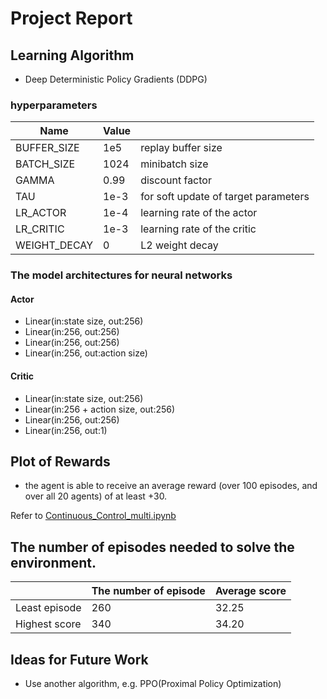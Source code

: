 # Project Report

## Learning Algorithm

- Deep Deterministic Policy Gradients (DDPG)

### hyperparameters

|  Name  |  Value  |　|
| ---- | ---- | ---- |
|BUFFER_SIZE | 1e5 | replay buffer size|
|BATCH_SIZE | 1024        | minibatch size|
|GAMMA | 0.99        | discount factor|
|TAU | 1e-3              | for soft update of target parameters|
|LR_ACTOR | 1e-4               | learning rate of the actor |
|LR_CRITIC | 1e-3               | learning rate of the critic |
|WEIGHT_DECAY | 0        | L2 weight decay |


### The model architectures for neural networks

#### Actor

- Linear(in:state size, out:256)
- Linear(in:256, out:256)
- Linear(in:256, out:256)
- Linear(in:256, out:action size)

#### Critic

- Linear(in:state size, out:256)
- Linear(in:256 + action size, out:256)
- Linear(in:256, out:256)
- Linear(in:256, out:1)

## Plot of Rewards

- the agent is able to receive an average reward (over 100 episodes, and over all 20 agents) of at least +30.

Refer to [Continuous_Control_multi.ipynb](./Continuous_Control_multi.ipynb)

## The number of episodes needed to solve the environment.

|    |  The number of episode  | Average score |
| ---- | ---- | ---- |
|  Least episode | 260 | 32.25 |
|  Highest score  | 340 | 34.20 |


## Ideas for Future Work

- Use another algorithm, e.g. PPO(Proximal Policy Optimization) 


